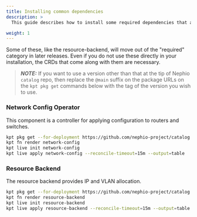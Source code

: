 ```yaml
---
title: Installing common dependencies
description: >
  This guide describes how to install some required dependencies that are the same across all environments.

weight: 1
---
```


Some of these, like the resource-backend, will move out of the "required"
category in later releases.  Even if you do not use these directly in your
installation, the CRDs that come along with them are necessary.

> **_NOTE:_** If you want to use a version other than that at the tip of Nephio `catalog` repo, then replace the `@main` suffix on the package URLs on the `kpt pkg get` commands below with the tag of the version you wish to use.

### Network Config Operator

This component is a controller for applying configuration to routers and
switches.

```bash
kpt pkg get --for-deployment https://github.com/nephio-project/catalog.git/nephio/optional/network-config@main
kpt fn render network-config
kpt live init network-config
kpt live apply network-config --reconcile-timeout=15m --output=table
```

### Resource Backend

The resource backend provides IP and VLAN allocation.

```bash
kpt pkg get --for-deployment https://github.com/nephio-project/catalog.git/nephio/optional/resource-backend@main
kpt fn render resource-backend
kpt live init resource-backend
kpt live apply resource-backend --reconcile-timeout=15m --output=table
```
